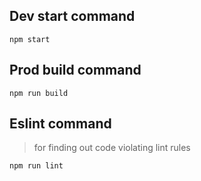 
## Dev start command 

    npm start

## Prod build command 

    npm run build

## Eslint command 
>for finding out code violating lint rules 

    npm run lint 

